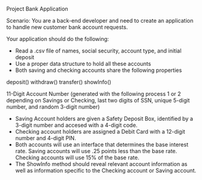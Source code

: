 Project Bank Application

Scenario: You are a back-end developer and need to create an application to handle new customer bank account requests.

Your application should do the following:
- Read a .csv file of names, social security, account type, and initial deposit
- Use a proper data structure to hold all these accounts
- Both saving and checking accounts share the following properties

deposit()
withdraw()
transfer()
showInfo()

11-Digit Account Number (generated with the following process 1 or 2 depending on Savings or Checking, last two digits of SSN, unique 5-digit number, and random 3-digit number)

- Saving Account holders are given a Safety Deposit Box, identified by a 3-digit number and accesed with a 4-digit code.
- Checking account holders are assigned a Debit Card with a 12-digit number and 4-digit PIN.
- Both accounts will use an interface that determines the base interest rate.
    Saving accounts will use .25 points less than the base rate.
    Checking accounts will use 15% of the base rate.
- The ShowInfo method should reveal relevant account information as well as information specific to the Checking account or Saving account.

